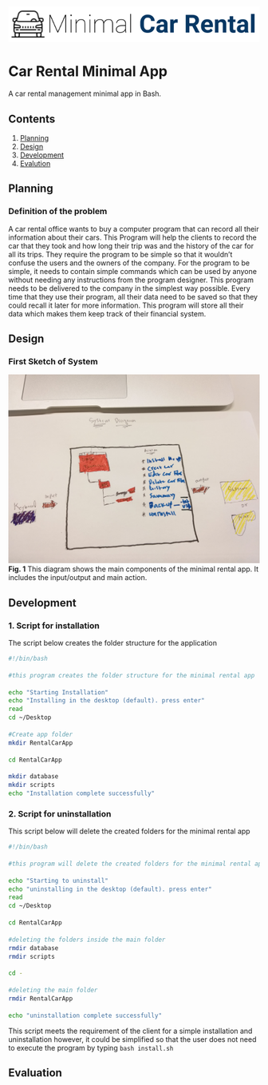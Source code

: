 ![CarRental](logo.png)

Car Rental Minimal App
===========================

A car rental management minimal app in Bash.

Contents
-----
  1. [Planning](#planning)
  1. [Design](#design)
  1. [Development](#development)
  1. [Evalution](#evaluation)

Planning
----------
### Definition of the problem
A car rental office wants to buy a computer program that can record all their information about their cars. This Program will help the clients to record the car that they took and how long their trip was and the history of the car for all its trips. They require the program to be simple so that it wouldn’t confuse the users and the owners of the company. For the program to be simple, it needs to contain simple commands which can be used by anyone without needing any instructions from the program designer. This program needs to be delivered to the company in the simplest way possible. Every time that they use their program, all their data need to be saved so that they could recall it later for more information. This program will store all their data which makes them keep track of their financial system. 

Design
---------
### First Sketch of System
![CarRental](System.jpg)
**Fig. 1** This diagram shows the main components of the minimal 
rental app. It includes the input/output and main action.

Development
--------
### 1. Script for installation
The script below creates the folder structure for the application
```.sh
#!/bin/bash

#this program creates the folder structure for the minimal rental app

echo "Starting Installation"
echo "Installing in the desktop (default). press enter"
read
cd ~/Desktop

#Create app folder
mkdir RentalCarApp

cd RentalCarApp

mkdir database
mkdir scripts
echo "Installation complete successfully"

```
### 2. Script for uninstallation
This script below will delete the created folders for the minimal rental app
```.sh
#!/bin/bash

#this program will delete the created folders for the minimal rental app

echo "Starting to uninstall"
echo "uninstalling in the desktop (default). press enter"
read
cd ~/Desktop

cd RentalCarApp

#deleting the folders inside the main folder
rmdir database
rmdir scripts

cd -

#deleting the main folder
rmdir RentalCarApp

echo "uninstallation complete successfully"
```

This script meets the requirement of the client for a simple installation and uninstallation 
however, it could be simplified so that the user does not need to execute the program by typing ``bash install.sh``

Evaluation
-----------



